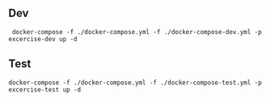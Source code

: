## Dev

```
 docker-compose -f ./docker-compose.yml -f ./docker-compose-dev.yml -p excercise-dev up -d
```

## Test

```
docker-compose -f ./docker-compose.yml -f ./docker-compose-test.yml -p excercise-test up -d
```
